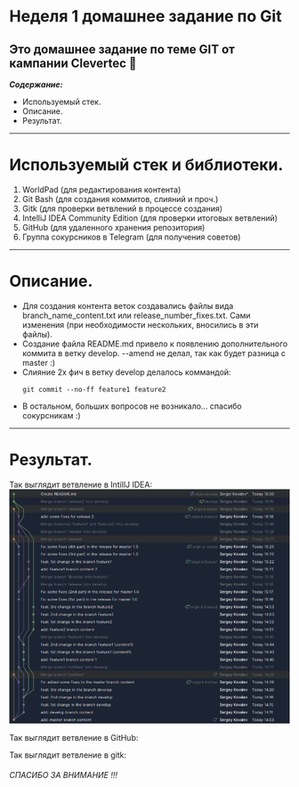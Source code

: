 # Неделя 1 домашнее задание по Git

Это домашнее задание по теме GIT от кампании Clevertec :clap:
---
___Содержание:___
* Используемый стек.
* Описание.
* Результат.
___     

# Используемый стек и библиотеки.
1. WorldPad (для редактирования контента)
2. Git Bash (для создания коммитов, слияний и проч.)
3. Gitk (для проверки ветвлений в процессе создания)
4. IntelliJ IDEA Community Edition (для проверки итоговых ветвлений)
5. GitHub (для удаленного хранения репозитория)
6. Группа сокурсников в Telegram (для получения советов) 
___

# Описание.
- Для создания контента веток создавались файлы вида branch_name_content.txt или release_number_fixes.txt.
Сами изменения (при необходимости нескольких, вносились в эти файлы).
- Создание файла README.md привело к появлению дополнительного коммита в ветку develop. --amend не делал, так как будет разница с master :)
- Слияние 2х фич в ветку develop делалось коммандой:
    ~~~
    git commit --no-ff feature1 feature2
    ~~~
- В остальном, больших вопросов не возникало... спасибо сокурсникам :) 
___

# Результат.
Так выглядит ветвление в IntillJ IDEA:
![IntillJ IDEA](Pict_from_Idea.png)


Так выглядит ветвление в GitHub:


Так выглядит ветвление в gitk:




###### CПАСИБО ЗА ВНИМАНИЕ !!!
